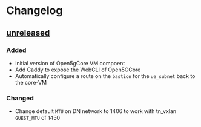 # Changelog

## [unreleased]

### Added

- initial version of Open5gCore VM compoent
- Add Caddy to expose the WebCLI of Open5GCore
- Automatically configure a route on the `bastion` for the `ue_subnet` back to the core-VM

### Changed

- Change default `MTU` on DN network to 1406 to work with tn_vxlan `GUEST_MTU` of 1450


<!-- Change latest version value at every release -->
[unreleased]: https://github.com/6G-SANDBOX/6G-Library/compare/v0.3.0...unreleased
[v0.3.0]: https://github.com/6G-SANDBOX/6G-Library/compare/v0.2.1...v0.3.0
[v0.2.0]: https://github.com/6G-SANDBOX/6G-Library/compare/v0.1.0...v0.2.0



<!-- FIELDS PER VERSION -->
<!--
### Added

- New features

### Changed

- Changes in existing functionality

### Deprecated

- Soon-to-be removed features

### Removed

- Removed features

### Fixed

- Bug fixes

### Security

- Vulnerability warnings
-->